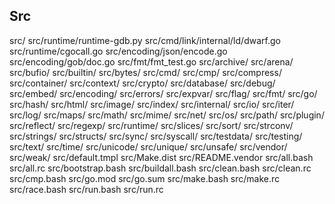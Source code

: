 ## Src
src/
src/runtime/runtime-gdb.py
src/cmd/link/internal/ld/dwarf.go
src/runtime/cgocall.go
src/encoding/json/encode.go
src/encoding/gob/doc.go
src/fmt/fmt_test.go
src/archive/
src/arena/
src/bufio/
src/builtin/
src/bytes/
src/cmd/
src/cmp/
src/compress/
src/container/
src/context/
src/crypto/
src/database/
src/debug/
src/embed/
src/encoding/
src/errors/
src/expvar/
src/flag/
src/fmt/
src/go/
src/hash/
src/html/
src/image/
src/index/
src/internal/
src/io/
src/iter/
src/log/
src/maps/
src/math/
src/mime/
src/net/
src/os/
src/path/
src/plugin/
src/reflect/
src/regexp/
src/runtime/
src/slices/
src/sort/
src/strconv/
src/strings/
src/structs/
src/sync/
src/syscall/
src/testdata/
src/testing/
src/text/
src/time/
src/unicode/
src/unique/
src/unsafe/
src/vendor/
src/weak/
src/default.tmpl
src/Make.dist
src/README.vendor
src/all.bash
src/all.rc
src/bootstrap.bash
src/buildall.bash
src/clean.bash
src/clean.rc
src/cmp.bash
src/go.mod
src/go.sum
src/make.bash
src/make.rc
src/race.bash
src/run.bash
src/run.rc